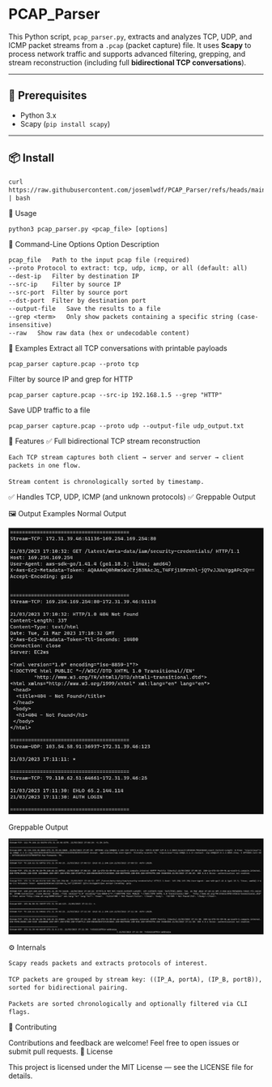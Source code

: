 # PCAP_Parser

This Python script, `pcap_parser.py`, extracts and analyzes TCP, UDP, and ICMP packet streams from a `.pcap` (packet capture) file. It uses **Scapy** to process network traffic and supports advanced filtering, grepping, and stream reconstruction (including full **bidirectional TCP conversations**).

---

## 🧰 Prerequisites

- Python 3.x
- Scapy (`pip install scapy`)

---

## 📦 Install

    curl https://raw.githubusercontent.com/josemlwdf/PCAP_Parser/refs/heads/main/install.sh | bash

🚀 Usage

    python3 pcap_parser.py <pcap_file> [options]

🔧 Command-Line Options
Option	Description

```
pcap_file	Path to the input pcap file (required)
--proto	Protocol to extract: tcp, udp, icmp, or all (default: all)
--dest-ip	Filter by destination IP
--src-ip	Filter by source IP
--src-port	Filter by source port
--dst-port	Filter by destination port
--output-file	Save the results to a file
--grep <term>	Only show packets containing a specific string (case-insensitive)
--raw	Show raw data (hex or undecodable content)
```

📌 Examples
Extract all TCP conversations with printable payloads

    pcap_parser capture.pcap --proto tcp

Filter by source IP and grep for HTTP

    pcap_parser capture.pcap --src-ip 192.168.1.5 --grep "HTTP"

Save UDP traffic to a file

    pcap_parser capture.pcap --proto udp --output-file udp_output.txt

🧠 Features
✅ Full bidirectional TCP stream reconstruction

```
Each TCP stream captures both client → server and server → client packets in one flow.

Stream content is chronologically sorted by timestamp.
```

✅ Handles TCP, UDP, ICMP (and unknown protocols)
✅ Greppable Output


🖼️ Output Examples
Normal Output
<p align="left"> <img src="img/normal_output.png"> </p>
Greppable Output
<p align="left"> <img src="img/greppable_output.png"> </p>

⚙️ Internals
```
Scapy reads packets and extracts protocols of interest.

TCP packets are grouped by stream key: ((IP_A, portA), (IP_B, portB)), sorted for bidirectional pairing.

Packets are sorted chronologically and optionally filtered via CLI flags.
````

🤝 Contributing

Contributions and feedback are welcome! Feel free to open issues or submit pull requests.
📄 License

This project is licensed under the MIT License — see the LICENSE file for details.
